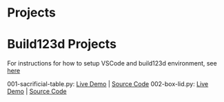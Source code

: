 # Projects
# Build123d Projects
For instructions for how to setup VSCode and build123d environment, see 
[here](https://github.com/microcontrollersig/build123fromscratch)

001-sacrificial-table.py: [Live Demo](https://nbviewer.org/github/microcontrollersig/build123d-projects/blob/main/generated_outputs/001-sacrificial-table_executed.ipynb) | [Source Code](https://github.com/microcontrollersig/build123d-projects/blob/main/projects/001-sacrificial-table.py)
002-box-lid.py: [Live Demo](https://nbviewer.org/github/microcontrollersig/build123d-projects/blob/main/generated_outputs/002-box-lid_executed.ipynb) | [Source Code](https://github.com/microcontrollersig/build123d-projects/blob/main/projects/002-box-lid.py)
